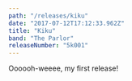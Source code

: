 ```yaml
---
path: "/releases/kiku"
date: "2017-07-12T17:12:33.962Z"
title: "Kiku"
band: "The Parlor"
releaseNumber: "5k001"
---
```


Oooooh-weeee, my first release!